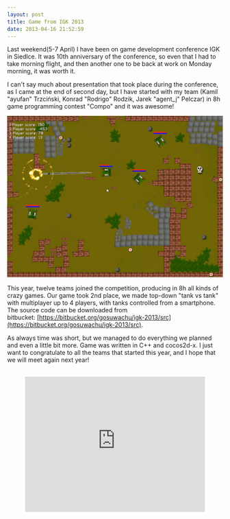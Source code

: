 ```yaml
---
layout: post
title: Game from IGK 2013
date: 2013-04-16 21:52:59
---
```

Last weekend(5-7 April) I have been on game development conference IGK in Siedlce. It was 10th anniversary of the conference, so even that I had to take morning flight, and then another one to be back at work on Monday morning, it was worth it.

I can't say much about presentation that took place during the conference, as I came at the end of second day, but I have started with my team (Kamil "ayufan" Trzciński, Konrad "Rodrigo" Rodzik, Jarek "agent_j" Pelczar) in 8h game programming contest "Compo" and it was awesome!

![img](/assets/Capture2_tanks.png)

This year, twelve teams joined the competition, producing in 8h all kinds of crazy games. Our game took 2nd place, we made top-down "tank vs tank" with multiplayer up to 4 players, with tanks controlled from a smartphone. The source code can be downloaded from bitbucket: [https://bitbucket.org/gosuwachu/igk-2013/src](https://bitbucket.org/gosuwachu/igk-2013/src).

As always time was short, but we managed to do everything we planned and even a little bit more. Game was written in C++ and cocos2d-x.
I just want to congratulate to all the teams that started this year, and I hope that we will meet again next year!
<p><center><br />
<iframe src="http://www.youtube.com/embed/Fi2tqghZDOU" height="315" width="420" allowfullscreen="" frameborder="0"></iframe></center></p>
